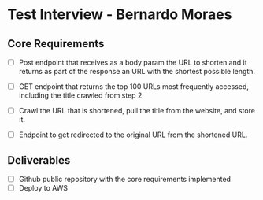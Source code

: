 # Test Interview - Bernardo Moraes

## Core Requirements
- [ ] Post endpoint that receives as a body param the URL to shorten and it returns as part of the response an URL with the shortest possible length.

- [ ] GET endpoint that returns the top 100 URLs most frequently accessed, including the title crawled from step 2

- [ ] Crawl the URL that is shortened, pull the title from the website, and store it.

- [ ] Endpoint to get redirected to the original URL from the shortened URL.


## Deliverables
- [ ] Github public repository with the core requirements implemented
- [ ] Deploy to AWS